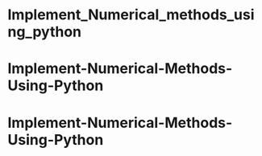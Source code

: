 # Implement_Numerical_methods_using_python
# Implement-Numerical-Methods-Using-Python
# Implement-Numerical-Methods-Using-Python
